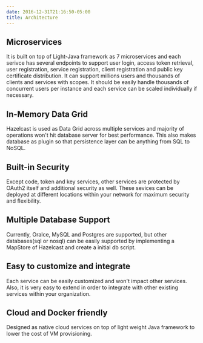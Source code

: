 ```yaml
---
date: 2016-12-31T21:16:50-05:00
title: Architecture
---
```


## Microservices

It is built on top of Light-Java framework as 7 microservices and each serivce has several
endpoints to support user login, access token retrieval, user registration, service 
registration, client registration and public key certificate distribution. It can support 
millions users and thousands of clients and services with scopes. It should be easily handle 
thousands of concurrent users per instance and each service can be scaled individually if 
necessary.

## In-Memory Data Grid

Hazelcast is used as Data Grid across multiple services and majority of operations
won't hit database server for best performance. This also makes database as plugin
so that persistence layer can be anything from SQL to NoSQL.


## Built-in Security

Except code, token and key services, other services are protected by OAuth2 itself and 
additional security as well. These sevices can be deployed at different locations within 
your network for maximum security and flexibility. 

## Multiple Database Support

Currently, Oralce, MySQL and Postgres are supported, but other databases(sql or nosql) 
can be easily supported by implementing a MapStore of Hazelcast and create a initial 
db script. 

## Easy to customize and integrate

Each service can be easily customized and won't impact other services. Also, it is very 
easy to extend in order to integrate with other existing services within your organization.

## Cloud and Docker friendly

Designed as native cloud services on top of light weight Java framework to lower the cost of
VM provisioning.

